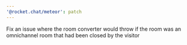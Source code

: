 ```yaml
---
'@rocket.chat/meteor': patch
---
```


Fix an issue where the room converter would throw if the room was an omnichannel room that had been closed by the visitor
